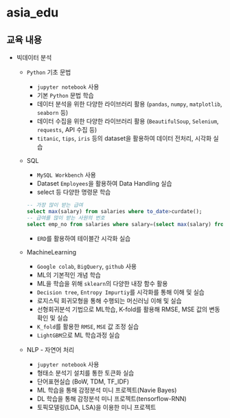 # asia_edu
## 교육 내용
- 빅데이터 분석
  - `Python` 기초 문법
    + `jupyter notebook` 사용
    + 기본 `Python` 문법 학습
    + 데이터 분석을 위한 다양한 라이브러리 활용 (`pandas`, `numpy`, `matplotlib`, `seaborn` 등)
    + 데이터 수집을 위한 다양한 라이브러리 활용 (`BeautifulSoup`, `Selenium`, `requests`, API 수집 등)
    + `titanic`, `tips`, `iris` 등의 dataset을 활용하여 데이터 전처리, 시각화 실습  
    
    
  - SQL
    - `MySQL Workbench` 사용
    - Dataset `Employees`을 활용하여 Data Handling 실습
    - select 등 다양한 명령문 학습
    ```sql
    -- 가장 많이 받는 급여
    select max(salary) from salaries where to_date>curdate();
    -- 급여를 많이 받는 사원의 번호
    select emp_no from salaries where salary=(select max(salary) from salaries) and to_date>curdate();
    ```
    - `ERD`를 활용하여 테이블간 시각화 실습  
    
    
  - MachineLearning
    - `Google colab`, `BigQuery`, `github` 사용
    - ML의 기본적인 개념 학습
    - ML을 학습을 위해 `sklearn`의 다양한 내장 함수 활용
    - `Decision tree`, `Entropy Impurtiy`를 시각화를 통해 이해 및 실습
    - 로지스틱 회귀모형을 통해 수행되는 머신러닝 이해 및 실습
    - 선형회귀분석 기법으로 ML학습, K-fold를 활용해 RMSE, MSE 값의 변동 확인 및 실습
    - `K_fold`를 활용한 `RMSE`, `MSE` 값 조정 실습
    - `LightGBM`으로 ML 학습과정 실습  
    
    
  - NLP - 자연어 처리
    - `jupyter notebook` 사용
    - 형태소 분석기 설치를 통한 토큰화 실습
    - 단어표현실습 (BoW, TDM, TF_IDF)
    - ML 학습을 통해 감정분석 미니 프로젝트(Navie Bayes)
    - DL 학습을 통해 감정분석 미니 프로젝트(tensorflow-RNN)
    - 토픽모델링(LDA, LSA)을 이용한 미니 프로젝트
